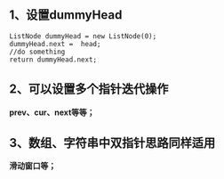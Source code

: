 ﻿## 1、设置dummyHead

```
ListNode dummyHead = new ListNode(0);
dummyHead.next =  head;
//do something
return dummyHead.next;
```

## 2、可以设置多个指针迭代操作
**prev、cur、next等等；**
## 3、数组、字符串中双指针思路同样适用
**滑动窗口等；**

